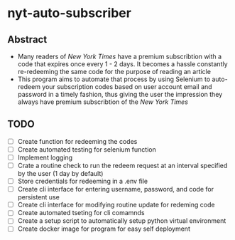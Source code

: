 # nyt-auto-subscriber

## Abstract
- Many readers of *New York Times* have a premium subscribtion with a code that expires once every 1 - 2 days. It becomes a hassle constantly re-redeeming the same code for the purpose of reading an article
- This program aims to automate that process by using Selenium to auto-redeem your subscription codes based on user account email and password in a timely fashion, thus giving the user the impression they always have premium subscribtion of the *New York Times*

## TODO
- [ ] Create function for redeeming the codes
- [ ] Create automated testing for selenium function
- [ ] Implement logging
- [ ] Crate a routine check to run the redeem request at an interval specified by the user (1 day by default)
- [ ] Store credentials for redeeming in a  .env file
- [ ] Create cli interface for entering username, password, and code for persistent use
- [ ] Create cli interface for modifying routine update for redeming code
- [ ] Create automated tseting for cli comamnds
- [ ] Create a setup script to automatically setup python virtual environment       
- [ ] Create docker image for program for easy self deployment